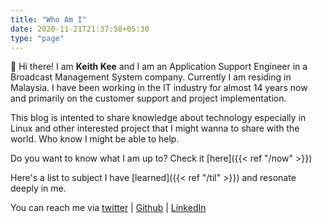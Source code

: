 ```yaml
---
title: "Who Am I"
date: 2020-11-21T21:37:58+05:30
type: "page"
---
```

👋 Hi there! I am <b>Keith Kee</b> and I am an Application Support Engineer in a Broadcast Management System company. Currently I am residing in Malaysia. I have been working in the IT industry for almost 14 years now and primarily on the customer support and project implementation.  

This blog is intented to share knowledge about technology especially in Linux and other interested project that I might wanna to share with the world. Who know I might be able to help.

Do you want to know what I am up to? Check it [here]({{< ref "/now" >}})  

Here's a list to subject I have [learned]({{< ref "/til"  >}}) and resonate deeply in me. 

You can reach me via [twitter](https://www.twitter.com/keithkeekw) | [Github](https://www.github.com/keithkeekw) | [LinkedIn](https://www.linkedin.com/in/keithkeekw)

